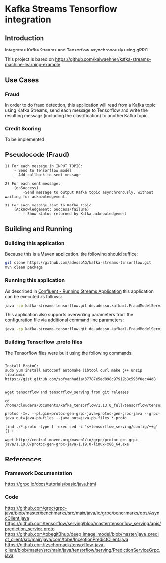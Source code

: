 # Kafka Streams Tensorflow integration

## Introduction

Integrates Kafka Streams and Tensorflow asynchronously using gRPC

This project is based on
https://github.com/kaiwaehner/kafka-streams-machine-learning-example

## Use Cases

### Fraud

In order to do fraud detection, this application will read from a Kafka topic using Kafka Streams, send each message to Tensorflow and write the resulting message (including the classification) to another Kafka topic.

### Credit Scoring
To be implemented

## Pseudocode (Fraud)

```
1) For each message in INPUT_TOPIC:
    - Send to Tensorflow model
    - Add callback to sent message

2) For each sent message:
    (onSuccess)
        -Send message to output Kafka topic asynchronously, without waiting for acknowledgement.

3) For each message sent to Kafka Topic
    (Acknowledgement: Success/failure)
        - Show status returned by Kafka acknowledgement
````

## Building and Running

### Building this application

Because this is a Maven application, the following should suffice:
```bash
git clone https://github.com/adessoAG/kafka-streams-tensorflow.git
mvn clean package
``` 

### Running this application

As described in [Confluent - Running Streams Application](https://docs.confluent.io/current/streams/developer-guide/running-app.html) this application can be executed as follows:
```bash
java -cp kafka-streams-tensorflow.git de.adesso.kafkaml.FraudModelServing test.fraud.properties
```
This application also supports overwriting parameters from the configuration file via additional command line parameters:
```bash
java -cp kafka-streams-tensorflow.git de.adesso.kafkaml.FraudModelServing test.fraud.properties tf.model.version=2.0
```
 

### Building Tensorflow .proto files

The Tensorflow files were built using the following commands:

```

Install ProtoC:
sudo yum install autoconf automake libtool curl make g++ unzip libatomic
https://gist.github.com/sofyanhadia/37787e5ed098c97919b8c593f0ec44d8


wget tensorflow and tensorflow_serving from git releases
 
cd /home/cloudera/Documents/kafka_tensorflow/1.13.0_full/tensorflow/tensorflow/core/framework

protoc -I=. --plugin=protoc-gen-grpc-java=protoc-gen-grpc-java --grpc-java_out=java-pb-files --java_out=java-pb-files *.proto

find ./*.proto -type f -exec sed -i 's+tensorflow_serving/config/++g' {} +

wget http://central.maven.org/maven2/io/grpc/protoc-gen-grpc-java/1.19.0/protoc-gen-grpc-java-1.19.0-linux-x86_64.exe
```
## References

### Framework Documentation
https://grpc.io/docs/tutorials/basic/java.html

### Code
https://github.com/grpc/grpc-java/blob/master/benchmarks/src/main/java/io/grpc/benchmarks/qps/AsyncClient.java
https://github.com/tensorflow/serving/blob/master/tensorflow_serving/apis/prediction_service.proto
https://github.com/tobegit3hub/deep_image_model/blob/master/java_predict_client/src/main/java/com/tobe/InceptionPredictClient.java
https://github.com/fzschornack/tensorflow-java-client/blob/master/src/main/java/tensorflow/serving/PredictionServiceGrpc.java
 
